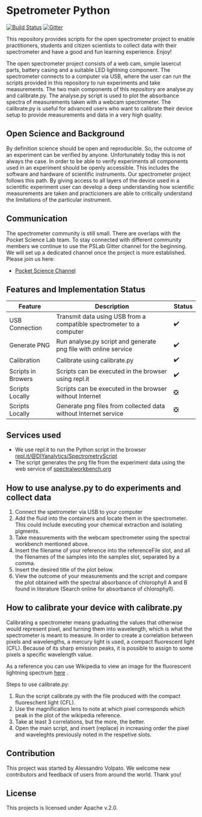 # Spetrometer Python

[![Build Status](https://travis-ci.com/OpnTec/spectrometer-python.svg?branch=master)](https://travis-ci.com/OpnTec/spectrometer-python)
[![Gitter](https://badges.gitter.im/fossasia/pslab.svg)](https://gitter.im/fossasia/pslab?utm_source=badge&utm_medium=badge&utm_campaign=pr-badge)

This repository provides scripts for the open spectrometer project to enable practitioners, students and citizen scientists to collect data with their spectrometer and have a good and fun learning experience. Enjoy!

The open spectrometer project consists of a web cam, simple lasercut parts, battery casing and a suitable LED lightning component. The spectrometer connects to a computer via USB, where the user can run the scripts provided in this repository to run experiments and take measurements. The two main components of this repository are analyse.py and calibrate.py. The analyse.py script is used to plot the absorbance spectra of measurements taken with a webcam spectrometer. The calibrate.py is useful for advanced users who want to calibrate their device setup to provide measurements and data in a very high quality.

## Open Science and Background

By definition science should be open and reproducible. So, the outcome of an experiment can be verified by anyone. Unfortunately today this is not always the case. In order to be able to verify experiments all components used in an experiment should be openly accessible. This includes the software and hardware of scientific instruments. Our spectrometer project follows this path. By giving access to all layers of the device used in a scientific experiment user can develop a deep understanding how scientific measurements are taken and practicioners are able to critically understand the limitations of the particular instrument.

## Communication

The spectrometer community is still small. There are overlaps with the Pocket Science Lab team. To stay connected with different community members we continue to use the PSLab Gitter channel for the beginning. We will set up a dedicated channel once the project is more established. Please join us here:
* [Pocket Science Channel](https://gitter.im/fossasia/pslab)

## Features and Implementation Status

|   **Feature**       | **Description**                                                      | **Status**            |
|---------------------|----------------------------------------------------------------------|-----------------------|
| USB Connection      | Transmit data using USB from a compatible spectrometer to a computer | :heavy_check_mark:    |
| Generate PNG        | Run analyse.py script and generate png file with online service      | :heavy_check_mark:    |
| Calibration         | Calibrate using calibrate.py                                         | :heavy_check_mark:    |
| Scripts in Browers  | Scripts can be executed in the browser using repl.it                 | :heavy_check_mark:    |
| Scripts Locally     | Scripts can be executed in the browser without Internet              | :negative_squared_cross_mark: |
| Scripts Locally     | Generate png files from collected data without Internet service      | :negative_squared_cross_mark: |

## Services used

* We use repl.it to run the Python script in the browser [repl.it/@DIYanalytics/SpectrometryScript](https://repl.it/@DIYanalytics/SpectrometryScript)
* The script generates the png file from the experiment data using the web service of [spectralworkbench.org](https://spectralworkbench.org)

## How to use analyse.py to do experiments and collect data

1. Connect the spetrometer via USB to your computer
2. Add the fluid into the containers and locate them in the spectrometer. This could include executing your chemical extraction and isolating pigments.
3. Take measurements with the webcam spectrometer using the spectral workbench mentioned above.
4. Insert the filename of your reference into the referenceFile slot, and all the filenames of the samples into the samples slot, separated by a comma.
5. Insert the desired title of the plot below.
6. View the outcome of your measurements and the script and compare the plot obtained with the spectral absorbance of chlorophyll A and B found in literature (Search online for absorbance of chlorophyll).

## How to calibrate your device with calibrate.py

Calibrating a spectrometer means graduating the values that otherwise would represent pixel, and turning them into wavelength, which is what the spectrometer is meant to measure. In order to create a correlation between pixels and wavelengths, a mercury light is used, a compact fluorescent light (CFL). Because of its sharp emission peaks, it is possible to assign to some pixels a specific wavelength value.

As a reference you can use Wikipedia to view an image for the fluorescent lightning spectrum [here](https://commons.wikimedia.org/wiki/File:Fluorescent_lighting_spectrum_peaks_labelled.png) .

Steps to use calibrate.py:

1. Run the script calibrate.py with the file produced with the compact fluoreschent light (CFL).
2. Use the magnification lens to note at which pixel corresponds which peak in the plot of the wikipedia reference.
3. Take at least 3 correlations, but the more, the better.
4. Open the main script, and insert (replace) in increasing order the pixel and waveleghts previously noted in the respetive slots.

## Contribution

This project was started by Alessandro Volpato. We welcome new contributors and feedback of users from around the world. Thank you!


## License

This projects is licensed under Apache v.2.0.
